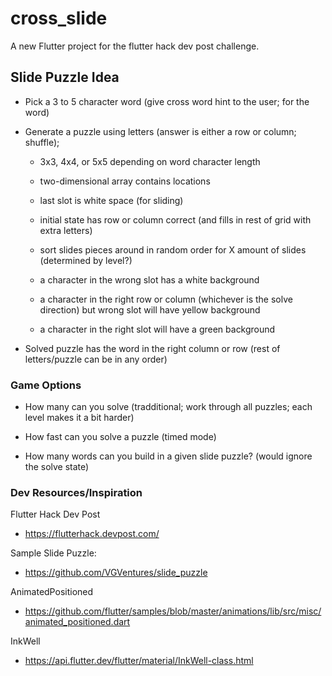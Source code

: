 # cross_slide

A new Flutter project for the flutter hack dev post challenge.

## Slide Puzzle Idea
  - Pick a 3 to 5 character word (give cross word hint to the user; for the word)

  - Generate a puzzle using letters (answer is either a row or column; shuffle);
    - 3x3, 4x4, or 5x5 depending on word character length
    - two-dimensional array contains locations
    - last slot is white space (for sliding)
    - initial state has row or column correct (and fills in rest of grid with extra letters)
    - sort slides pieces around in random order for X amount of slides (determined by level?)

    - a character in the wrong slot has a white background
    - a character in the right row or column (whichever is the solve direction) but wrong slot will have yellow background
    - a character in the right slot will have a green background

  - Solved puzzle has the word in the right column or row (rest of letters/puzzle can be in any order)

### Game Options
  - How many can you solve (tradditional; work through all puzzles; each level makes it a bit harder)
  - How fast can you solve a puzzle (timed mode)

  - How many words can you build in a given slide puzzle? (would ignore the solve state)

### Dev Resources/Inspiration

Flutter Hack Dev Post

  - https://flutterhack.devpost.com/

Sample Slide Puzzle:

  - https://github.com/VGVentures/slide_puzzle

AnimatedPositioned

  - https://github.com/flutter/samples/blob/master/animations/lib/src/misc/animated_positioned.dart

InkWell

  - https://api.flutter.dev/flutter/material/InkWell-class.html

